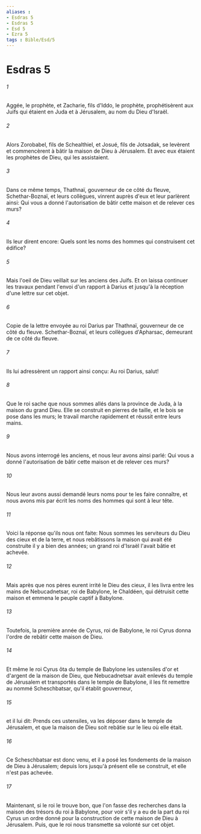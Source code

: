 ```yaml
---
aliases : 
- Esdras 5
- Esdras 5
- Esd 5
- Ezra 5
tags : Bible/Esd/5
---
```


# Esdras 5

###### 1
Aggée, le prophète, et Zacharie, fils d'Iddo, le prophète, prophétisèrent aux Juifs qui étaient en Juda et à Jérusalem, au nom du Dieu d'Israël.
###### 2
Alors Zorobabel, fils de Schealthiel, et Josué, fils de Jotsadak, se levèrent et commencèrent à bâtir la maison de Dieu à Jérusalem. Et avec eux étaient les prophètes de Dieu, qui les assistaient.
###### 3
Dans ce même temps, Thathnaï, gouverneur de ce côté du fleuve, Schethar-Boznaï, et leurs collègues, vinrent auprès d'eux et leur parlèrent ainsi: Qui vous a donné l'autorisation de bâtir cette maison et de relever ces murs?
###### 4
Ils leur dirent encore: Quels sont les noms des hommes qui construisent cet édifice?
###### 5
Mais l'oeil de Dieu veillait sur les anciens des Juifs. Et on laissa continuer les travaux pendant l'envoi d'un rapport à Darius et jusqu'à la réception d'une lettre sur cet objet.
###### 6
Copie de la lettre envoyée au roi Darius par Thathnaï, gouverneur de ce côté du fleuve. Schethar-Boznaï, et leurs collègues d'Apharsac, demeurant de ce côté du fleuve.
###### 7
Ils lui adressèrent un rapport ainsi conçu: Au roi Darius, salut!
###### 8
Que le roi sache que nous sommes allés dans la province de Juda, à la maison du grand Dieu. Elle se construit en pierres de taille, et le bois se pose dans les murs; le travail marche rapidement et réussit entre leurs mains.
###### 9
Nous avons interrogé les anciens, et nous leur avons ainsi parlé: Qui vous a donné l'autorisation de bâtir cette maison et de relever ces murs?
###### 10
Nous leur avons aussi demandé leurs noms pour te les faire connaître, et nous avons mis par écrit les noms des hommes qui sont à leur tête.
###### 11
Voici la réponse qu'ils nous ont faite: Nous sommes les serviteurs du Dieu des cieux et de la terre, et nous rebâtissons la maison qui avait été construite il y a bien des années; un grand roi d'Israël l'avait bâtie et achevée.
###### 12
Mais après que nos pères eurent irrité le Dieu des cieux, il les livra entre les mains de Nebucadnetsar, roi de Babylone, le Chaldéen, qui détruisit cette maison et emmena le peuple captif à Babylone.
###### 13
Toutefois, la première année de Cyrus, roi de Babylone, le roi Cyrus donna l'ordre de rebâtir cette maison de Dieu.
###### 14
Et même le roi Cyrus ôta du temple de Babylone les ustensiles d'or et d'argent de la maison de Dieu, que Nebucadnetsar avait enlevés du temple de Jérusalem et transportés dans le temple de Babylone, il les fit remettre au nommé Scheschbatsar, qu'il établit gouverneur,
###### 15
et il lui dit: Prends ces ustensiles, va les déposer dans le temple de Jérusalem, et que la maison de Dieu soit rebâtie sur le lieu où elle était.
###### 16
Ce Scheschbatsar est donc venu, et il a posé les fondements de la maison de Dieu à Jérusalem; depuis lors jusqu'à présent elle se construit, et elle n'est pas achevée.
###### 17
Maintenant, si le roi le trouve bon, que l'on fasse des recherches dans la maison des trésors du roi à Babylone, pour voir s'il y a eu de la part du roi Cyrus un ordre donné pour la construction de cette maison de Dieu à Jérusalem. Puis, que le roi nous transmette sa volonté sur cet objet.

